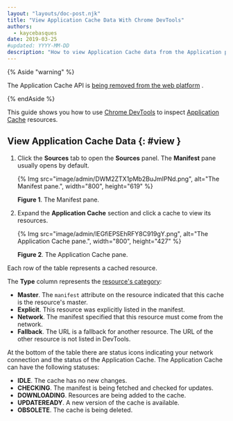```yaml
---
layout: "layouts/doc-post.njk"
title: "View Application Cache Data With Chrome DevTools"
authors:
  - kaycebasques
date: 2019-03-25
#updated: YYYY-MM-DD
description: "How to view Application Cache data from the Application panel of Chrome DevTools."
---
```


{% Aside "warning" %}

The Application Cache API is [being removed from the web platform][1] .

{% endAside %}

This guide shows you how to use [Chrome DevTools][2] to inspect [Application Cache][3] resources.

## View Application Cache Data {: #view }

1.  Click the **Sources** tab to open the **Sources** panel. The **Manifest** pane usually opens by
    default.

    {% Img src="image/admin/DWM2ZTX1pMb2BuJmIPNd.png", alt="The Manifest pane.", width="800", height="619" %}

    **Figure 1**. The Manifest pane.

2.  Expand the **Application Cache** section and click a cache to view its resources.

    {% Img src="image/admin/lEGfiEPSEhRFY8C919gY.png", alt="The Application Cache pane.", width="800", height="427" %}

    **Figure 2**. The Application Cache pane.

Each row of the table represents a cached resource.

The **Type** column represents the [resource's category][4]:

- **Master**. The `manifest` attribute on the resource indicated that this cache is the resource's
  master.
- **Explicit**. This resource was explicitly listed in the manifest.
- **Network**. The manifest specified that this resource must come from the network.
- **Fallback**. The URL is a fallback for another resource. The URL of the other resource is not
  listed in DevTools.

At the bottom of the table there are status icons indicating your network connection and the status
of the Application Cache. The Application Cache can have the following statuses:

- **IDLE**. The cache has no new changes.
- **CHECKING**. The manifest is being fetched and checked for updates.
- **DOWNLOADING**. Resources are being added to the cache.
- **UPDATEREADY**. A new version of the cache is available.
- **OBSOLETE**. The cache is being deleted.

[1]: https://web.dev/appcache-removal/
[2]: /web/tools/chrome-devtools
[3]: https://developer.mozilla.org/en-US/docs/Web/API/Window/applicationCache
[4]:
  https://developer.mozilla.org/en-US/docs/Web/HTML/Using_the_application_cache#Resources_in_an_application_cache
